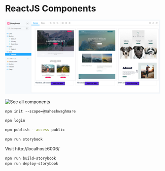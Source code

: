 # ReactJS Components

![Preview URL](preview.png)

![See all components](https://maheshwaghmare.github.io/components/?path=/story/components-button--default)

```
npm init --scope=@maheshwaghmare
```

```
npm login
```


```sh
npm publish --access public
```

```sh
npm run storybook
```

Visit http://localhost:6006/

```sh
npm run build-storybook
npm run deploy-storybook
```
